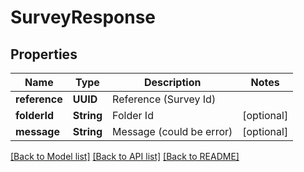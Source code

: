 # SurveyResponse

## Properties
Name | Type | Description | Notes
------------ | ------------- | ------------- | -------------
**reference** | **UUID** | Reference (Survey Id) | 
**folderId** | **String** | Folder Id | [optional] 
**message** | **String** | Message (could be error) | [optional] 

[[Back to Model list]](../README.md#documentation-for-models) [[Back to API list]](../README.md#documentation-for-api-endpoints) [[Back to README]](../README.md)



